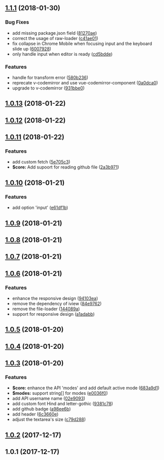 <a name="1.1.1"></a>
## [1.1.1](https://github.com/ulivz/demojs/compare/v1.0.13...v1.1.1) (2018-01-30)


### Bug Fixes

* add missing package.json field ([81270ae](https://github.com/ulivz/demojs/commit/81270ae))
* correct the usage of raw-loader ([c41ae01](https://github.com/ulivz/demojs/commit/c41ae01))
* fix collapse in Chrome Mobile when focusing input and the keyboard slide up ([6007928](https://github.com/ulivz/demojs/commit/6007928))
* only handle input when editor is ready ([cd5bdde](https://github.com/ulivz/demojs/commit/cd5bdde))


### Features

* handle for transform error ([580b236](https://github.com/ulivz/demojs/commit/580b236))
* reprecate v-codemirror and use vue-codemirror-component ([0a0dca0](https://github.com/ulivz/demojs/commit/0a0dca0))
* upgrade to v-codemirror ([931bbe0](https://github.com/ulivz/demojs/commit/931bbe0))



<a name="1.0.13"></a>
## [1.0.13](https://github.com/ulivz/demojs/compare/v1.0.12...v1.0.13) (2018-01-22)



<a name="1.0.12"></a>
## [1.0.12](https://github.com/ulivz/demojs/compare/v1.0.11...v1.0.12) (2018-01-22)



<a name="1.0.11"></a>
## [1.0.11](https://github.com/ulivz/demojs/compare/v1.0.10...v1.0.11) (2018-01-22)


### Features

* add custom fetch ([5e705c3](https://github.com/ulivz/demojs/commit/5e705c3))
* **$core:** Add supoort for reading github file ([2a3b971](https://github.com/ulivz/demojs/commit/2a3b971))



<a name="1.0.10"></a>
## [1.0.10](https://github.com/ulivz/demojs/compare/v1.0.9...v1.0.10) (2018-01-21)


### Features

* add option 'input' ([e61df1b](https://github.com/ulivz/demojs/commit/e61df1b))



<a name="1.0.9"></a>
## [1.0.9](https://github.com/ulivz/demojs/compare/v1.0.8...v1.0.9) (2018-01-21)



<a name="1.0.8"></a>
## [1.0.8](https://github.com/ulivz/demojs/compare/v1.0.7...v1.0.8) (2018-01-21)



<a name="1.0.7"></a>
## [1.0.7](https://github.com/ulivz/demojs/compare/v1.0.6...v1.0.7) (2018-01-21)



<a name="1.0.6"></a>
## [1.0.6](https://github.com/ulivz/demojs/compare/v1.0.5...v1.0.6) (2018-01-21)


### Features

* enhance the responsive design ([94103ea](https://github.com/ulivz/demojs/commit/94103ea))
* remove the dependency of iview ([84e9762](https://github.com/ulivz/demojs/commit/84e9762))
* remove the file-loader ([144089a](https://github.com/ulivz/demojs/commit/144089a))
* support for responsive design ([a1adabb](https://github.com/ulivz/demojs/commit/a1adabb))



<a name="1.0.5"></a>
## [1.0.5](https://github.com/ulivz/demojs/compare/v1.0.4...v1.0.5) (2018-01-20)



<a name="1.0.4"></a>
## [1.0.4](https://github.com/ulivz/demojs/compare/v1.0.3...v1.0.4) (2018-01-20)



<a name="1.0.3"></a>
## [1.0.3](https://github.com/ulivz/demojs/compare/v1.0.2...v1.0.3) (2018-01-20)


### Features

* **$core:** enhance the API 'modes' and add default active mode ([683a9d1](https://github.com/ulivz/demojs/commit/683a9d1))
* **$modes:** support string[] for modes ([e0036f0](https://github.com/ulivz/demojs/commit/e0036f0))
* add API username name ([02e9093](https://github.com/ulivz/demojs/commit/02e9093))
* add custom font Hind and letter-gothic ([9381c78](https://github.com/ulivz/demojs/commit/9381c78))
* add github badge ([a98ee6b](https://github.com/ulivz/demojs/commit/a98ee6b))
* add header ([6c3660e](https://github.com/ulivz/demojs/commit/6c3660e))
* adjust the textarea's size ([c79d288](https://github.com/ulivz/demojs/commit/c79d288))



<a name="1.0.2"></a>
## [1.0.2](https://github.com/ulivz/demojs/compare/v1.0.1...v1.0.2) (2017-12-17)



<a name="1.0.1"></a>
## 1.0.1 (2017-12-17)



